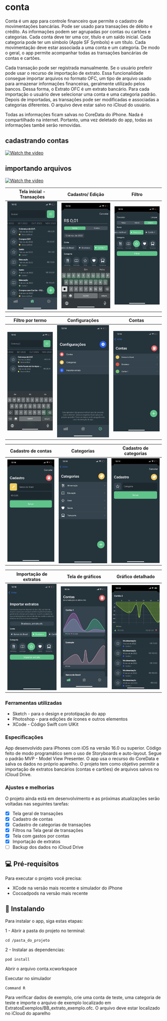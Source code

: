 # conta
Conta é um app para controle financeiro que permite o cadastro de movimentações bancárias. Pode ser usado para transações de débito e crédito. As informações podem ser agrupadas por contas ou cartões e categorias. Cada conta deve ter uma cor, título e um saldo inicial. Cada categoria pode ter um símbolo (Apple SF Symbols) e um título. Cada movimentação deve estar associada a uma conta e um categoria. De modo o geral, o app permite acompanhar todas as transações bancárias de contas e cartões. 

Cada transação pode ser registrada manualmente. Se o usuário preferir pode usar o recurso de importação de extrato. Essa funcionalidade consegue importar arquivos no formato OFC, um tipo de arquivo usado para armazenar informações financeiras, geralmente utilizado pelos bancos. Dessa forma, o Extrato OFC é um extrato bancário. Para cada importação o usuário deve selecionar uma conta e uma categoria padrão. Depois de importadas, as transações pode ser modificadas e associadas a categorias diferentes. O arquivo deve estar salvo no iCloud do usuário.

Todas as informações ficam salvas no CoreData do iPhone. Nada é compartilhado na internet. Portanto, uma vez deletado do app, todas as informações també serão removidas.

## cadastrando contas
[![Watch the video](https://i.imgur.com/vKb2F1B.png)](https://www.youtube.com/watch?v=8vQG8niHjkA)

## importando arquivos
[![Watch the video](https://i.imgur.com/vKb2F1B.png)](https://www.youtube.com/watch?v=vKzgVmmhQxU)

| Tela inicial - Transações  | Cadastro/ Edição | Filtro |
| - | - | - |
| <img src="https://github.com/manoelfilho/conta/blob/master/Preview/screenshot1.PNG" alt="drawing" width="200"/> | <img src="https://github.com/manoelfilho/conta/blob/master/Preview/screenshot2.PNG" alt="drawing" width="200"/> | <img src="https://github.com/manoelfilho/conta/blob/master/Preview/screenshot3.PNG" alt="drawing" width="200"/> |

| Filtro por termo  | Configurações | Contas |
| - | - | - |
| <img src="https://github.com/manoelfilho/conta/blob/master/Preview/screenshot4.PNG" alt="drawing" width="200"/> | <img src="https://github.com/manoelfilho/conta/blob/master/Preview/screenshot5.PNG" alt="drawing" width="200"/> | <img src="https://github.com/manoelfilho/conta/blob/master/Preview/screenshot6.PNG" alt="drawing" width="200"/> |

| Cadastro de contas  | Categorias | Cadastro de categorias |
| - | - | - |
| <img src="https://github.com/manoelfilho/conta/blob/master/Preview/screenshot7.PNG" alt="drawing" width="200"/> | <img src="https://github.com/manoelfilho/conta/blob/master/Preview/screenshot8.PNG" alt="drawing" width="200"/> | <img src="https://github.com/manoelfilho/conta/blob/master/Preview/screenshot9.PNG" alt="drawing" width="200"/> |

| Importação de extratos  | Tela de gráficos | Gráfico detalhado |
| - | - | - |
| <img src="https://github.com/manoelfilho/conta/blob/master/Preview/screenshot10.PNG" alt="drawing" width="200"/> | <img src="https://github.com/manoelfilho/conta/blob/master/Preview/screenshot11.PNG" alt="drawing" width="200"/> | <img src="https://github.com/manoelfilho/conta/blob/master/Preview/screenshot12.PNG" alt="drawing" width="200"/> |


### Ferramentas utilizadas

- Sketch - para o design e prototipação do app
- Photoshop - para edições de ícones e outros elementos
- XCode -  Código Swift com UIKit 


### Especificações
App desenvolvido para iPhones com iOS na versão 16.0 ou superior. Código feito de modo programático sem o uso de Storyboards e auto-layout. Segue o padrão MVP - Model View Presenter. O app usa o recurso do CoreData e salva os dados no próprio aparelho. O projeto tem como objetivo permitir a importação de extratos bancários (contas e cartões) de arquivos salvos no iCloud Drive.

### Ajustes e melhorias

O projeto ainda está em desenvolvimento e as próximas atualizações serão voltadas nas seguintes tarefas:

- [X] Tela geral de transações
- [X] Cadastro de contas
- [X] Cadastro de categorias de transações
- [X] Filtros na Tela geral de transações
- [X] Tela com gastos por contas
- [X] Importação de extratos
- [ ] Backup dos dados no iCloud Drive

## 💻 Pré-requisitos

Para executar o projeto você precisa:

* XCode na versão mais recente e simulador do iPhone
* Cocoadpods na versão mais recente


## 🚀 Instalando

Para instalar o app, siga estas etapas:

1 - Abrir a pasta do projeto no terminal:

```
cd /pasta_do_projeto

``` 
2 - Instalar as dependencias: 

```
pod install

```

Abrir o arquivo conta.xcworkspace

Executar no simulador

```
Command R

```

Para verificar dados de exemplo, crie uma conta de teste, uma categoria de teste e importe o arquivo de exemplo localizado em ExtratosExemplos/BB_extrato_exemplo.ofc. O arquivo deve estar localizado no iCloud do aparelho
